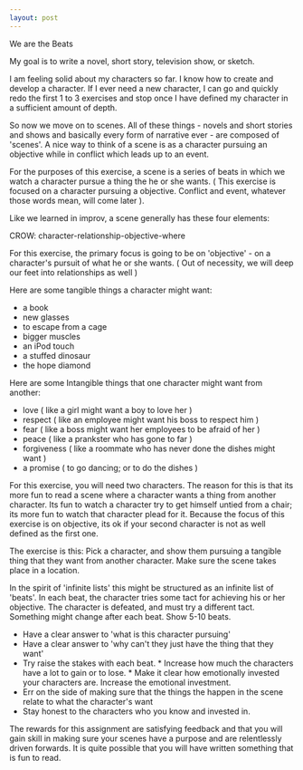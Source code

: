 ```yaml
---
layout: post
---
```


We are the Beats


My goal is to write a novel, short story, television show, or sketch.

I am feeling solid about my characters so far.  I know how to create and develop a character.  If I ever need a new character, I can go and quickly redo the first 1 to 3 exercises and stop once I have defined my character in a sufficient amount of depth. 

So now we move on to scenes.  All of these things - novels and short stories and shows and basically every form of narrative ever -  are composed of 'scenes'. A nice way to think of a scene is as a character pursuing an  objective while in conflict which leads up to an  event.

For the purposes of this exercise, a scene is a series of beats in which we watch a character pursue a thing the he or she wants. ( This exercise is  focused on a character pursuing a objective.  Conflict and event, whatever those words mean, will come later ).

Like we learned in improv, a scene generally has these four elements:

CROW: character-relationship-objective-where

For this exercise, the primary focus is going to be on 'objective' - on a character's pursuit of what he or she wants.  ( Out of necessity, we will deep our feet into relationships as well )

Here are some tangible things a character might want:
- a book 
- new glasses 
- to escape from a cage
- bigger muscles
- an iPod touch
- a stuffed dinosaur
- the hope diamond

Here are some Intangible things that one character might want from another:
- love ( like a girl might want a boy to love her )
- respect  ( like an employee might want his boss to respect him )
- fear ( like a boss might want her employees to be afraid of her )
- peace  ( like a prankster who has gone to far )
- forgiveness ( like a roommate who has never done the dishes might want )
- a promise ( to go dancing; or to do the dishes ) 

For this exercise, you will need two characters.  The reason for this is that its more fun to read a scene where a character wants a thing from another character.  Its fun to watch a character try to get himself untied from a chair; its more fun to watch that character plead for it.  Because the focus of this exercise is on objective, its ok if your second character is not as well defined as the first one.

The exercise is this:
Pick a character, and show them pursuing a tangible thing that they want from another character. Make sure the scene takes place in a location.


In the spirit of 'infinite lists' this might be structured as an infinite list of 'beats'.  In each beat, the character tries some tact for achieving his or her objective.  The character is defeated, and must try a different tact.  Something might change after each beat.   Show 5-10 beats. 

* Have a clear answer to 'what is this character pursuing'
* Have a clear answer to 'why can't they just have the thing that they want'
* Try raise the stakes with each beat.
       *  Increase how much the characters have a lot to gain or to lose. 
       * Make it clear how emotionally invested your characters are.  Increase the emotional investment.
* Err on the side of making sure that the things the happen in the scene relate to what the character's want
* Stay honest to the characters who you know and invested in.

The rewards for this assignment are satisfying feedback and that you will gain skill in making sure your scenes have a purpose and are relentlessly driven forwards.   It is quite possible that you will have written something that is fun to read.

